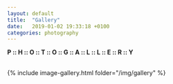 ```yaml
---
layout: default
title:  "Gallery"
date:   2019-01-02 19:33:18 +0100
categories: photography
---
```



__P :: H :: O :: T :: O :: G :: A :: L :: L :: E :: R :: Y__

<br>
{% include image-gallery.html folder="/img/gallery" %}
